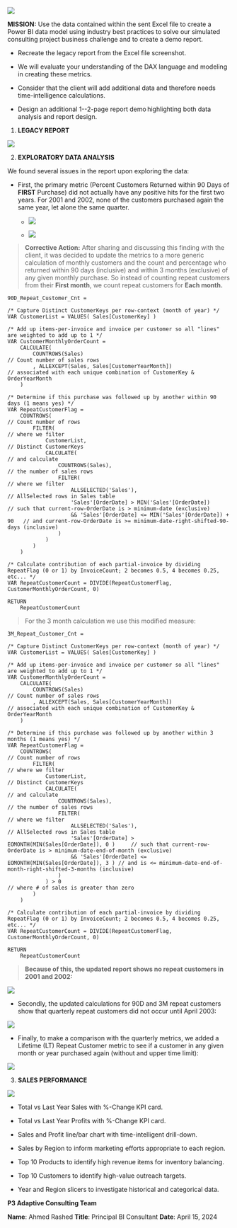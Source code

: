 ![](img/image0.png)

**MISSION:** Use the data contained within the sent Excel file to create
a Power BI data model using industry best practices to solve our
simulated consulting project business challenge and to create a demo
report.

-   Recreate the legacy report from the Excel file screenshot.

-   We will evaluate your understanding of the DAX language and modeling
    in creating these metrics.

-   Consider that the client will add additional data and therefore
    needs time-intelligence calculations.

-   Design an additional 1--2-page report demo highlighting both data
    analysis and report design.

1.  **LEGACY REPORT**

![](img/image1.png)

2.  **EXPLORATORY DATA ANALYSIS**

We found several issues in the report upon exploring the data:

-   First, the primary metric (Percent Customers Returned within 90 Days
    of **FIRST** Purchase) did not actually have any positive hits for
    the first two years. For 2001 and 2002, none of the customers
    purchased again the same year, let alone the same quarter.

    -   ![](img/image2.png)

    -   ![](img/image3.png)

> **Corrective Action:** After sharing and discussing this finding with
> the client, it was decided to update the metrics to a more generic
> calculation of monthly customers and the count and percentage who
> returned within 90 days (inclusive) and within 3 months (exclusive) of
> any given monthly purchase. So instead of counting repeat customers
> from their **First month**, we count repeat customers for **Each
> month.**
```
90D_Repeat_Customer_Cnt = 

/* Capture Distinct CustomerKeys per row-context (month of year) */
VAR CustomerList = VALUES( Sales[CustomerKey] )                             

/* Add up items-per-invoice and invoice per customer so all "lines" are weighted to add up to 1 */
VAR CustomerMonthlyOrderCount =                                             
    CALCULATE(  
        COUNTROWS(Sales)                                                    // Count number of sales rows
        , ALLEXCEPT(Sales, Sales[CustomerYearMonth])                        // associated with each unique combination of CustomerKey & OrderYearMonth
    )  

/* Determine if this purchase was followed up by another within 90 days (1 means yes) */
VAR RepeatCustomerFlag =                                                    
    COUNTROWS(                                                              // Count number of rows
        FILTER(                                                             // where we filter
            CustomerList,                                                   // Distinct CustomerKeys
            CALCULATE(                                                      // and calculate
                COUNTROWS(Sales),                                           // the number of sales rows
                FILTER(                                                     // where we filter
                    ALLSELECTED('Sales'),                                   // AllSelected rows in Sales table
                    'Sales'[OrderDate] > MIN('Sales'[OrderDate])            // such that current-row-OrderDate is > minimum-date (exclusive)
                    && 'Sales'[OrderDate] <= MIN('Sales'[OrderDate]) + 90   // and current-row-OrderDate is >= minimum-date-right-shifted-90-days (inclusive)
                )
            )
        )
    )

/* Calculate contribution of each partial-invoice by dividing RepeatFlag (0 or 1) by InvoiceCount; 2 becomes 0.5, 4 becomes 0.25, etc... */
VAR RepeatCustomerCount = DIVIDE(RepeatCustomerFlag, CustomerMonthlyOrderCount, 0)       

RETURN
    RepeatCustomerCount
```
> For the 3 month calculation we use this modified measure:
```
3M_Repeat_Customer_Cnt = 

/* Capture Distinct CustomerKeys per row-context (month of year) */
VAR CustomerList = VALUES( Sales[CustomerKey] )                             

/* Add up items-per-invoice and invoice per customer so all "lines" are weighted to add up to 1 */
VAR CustomerMonthlyOrderCount =                                             
    CALCULATE(  
        COUNTROWS(Sales)                                                        // Count number of sales rows
        , ALLEXCEPT(Sales, Sales[CustomerYearMonth])                            // associated with each unique combination of CustomerKey & OrderYearMonth
    )  

/* Determine if this purchase was followed up by another within 3 months (1 means yes) */
VAR RepeatCustomerFlag =                                                    
    COUNTROWS(                                                                  // Count number of rows
        FILTER(                                                                 // where we filter
            CustomerList,                                                       // Distinct CustomerKeys
            CALCULATE(                                                          // and calculate
                COUNTROWS(Sales),                                               // the number of sales rows
                FILTER(                                                         // where we filter
                    ALLSELECTED('Sales'),                                       // AllSelected rows in Sales table
                    'Sales'[OrderDate] > EOMONTH(MIN(Sales[OrderDate]), 0 )     // such that current-row-OrderDate is > minimum-date-end-of-month (exclusive)
                    && 'Sales'[OrderDate] <= EOMONTH(MIN(Sales[OrderDate]), 3 ) // and is <= minimum-date-end-of-month-right-shifted-3-months (inclusive)
                )
            ) > 0                                                               // where # of sales is greater than zero
        )
    )

/* Calculate contribution of each partial-invoice by dividing RepeatFlag (0 or 1) by InvoiceCount; 2 becomes 0.5, 4 becomes 0.25, etc... */
VAR RepeatCustomerCount = DIVIDE(RepeatCustomerFlag, CustomerMonthlyOrderCount, 0)       

RETURN
    RepeatCustomerCount
```
>
> **Because of this, the updated report shows no repeat customers in
> 2001 and 2002:**

![](img/image4.png)

-   Secondly, the updated calculations for 90D and 3M repeat customers
    show that quarterly repeat customers did not occur until April 2003:

![](img/image5.png)

-   Finally, to make a comparison with the quarterly metrics, we added a
    Lifetime (LT) Repeat Customer metric to see if a customer in any
    given month or year purchased again (without and upper time limit):

![](img/image6.png)

3.  **SALES PERFORMANCE**

![](img/image7.png)

-   Total vs Last Year Sales with %-Change KPI card.

-   Total vs Last Year Profits with %-Change KPI card.

-   Sales and Profit line/bar chart with time-intelligent drill-down.

-   Sales by Region to inform marketing efforts appropriate to each
    region.

-   Top 10 Products to identify high revenue items for inventory
    balancing.

-   Top 10 Customers to identify high-value outreach targets.

-   Year and Region slicers to investigate historical and categorical
    data.


**P3 Adaptive Consulting Team**

**Name**: Ahmed Rashed **Title**: Principal BI Consultant **Date**:
April 15, 2024
